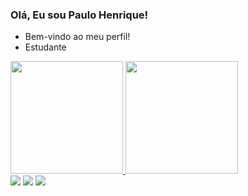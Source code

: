 ### Olá, Eu sou Paulo Henrique!
- Bem-vindo ao meu perfil!
- Estudante  

<div>
  <a href="https://github.com/paulohenriquepaulo">
  <img height="180em" src="https://github-readme-stats.vercel.app/api?username=paulohenriquepaulo&show_icons=true&theme=algolia&include_all_commits=true&count_private=true"/>
  <img height="180em" src="https://github-readme-stats.vercel.app/api/top-langs/?username=paulohenriquepaulo&layout=compact&langs_count=7&theme=algolia"/>
</div>



<div> 
  <a href="https://instagram.com/_paulo_0liveira" target="_blank"><img src="https://img.shields.io/badge/-Instagram-%23E4405F?style=for-the-badge&logo=instagram&logoColor=white" target="_blank"></a>
  <a href = "mailto:p.henrique461@gmail.com "><img src="https://img.shields.io/badge/-Gmail-%23333?style=for-the-badge&logo=gmail&logoColor=white" target="_blank"></a>
  <a href="https://www.linkedin.com/in/paulo-henrique-408204a5/" target="_blank"><img src="https://img.shields.io/badge/-LinkedIn-%230077B5?style=for-the-badge&logo=linkedin&logoColor=white" target="_blank"></a> 
 
</div>

